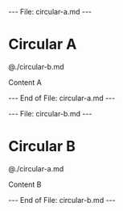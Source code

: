 --- File: circular-a.md ---

# Circular A

@./circular-b.md

Content A

--- End of File: circular-a.md ---

--- File: circular-b.md ---

# Circular B

@./circular-a.md

Content B

--- End of File: circular-b.md ---